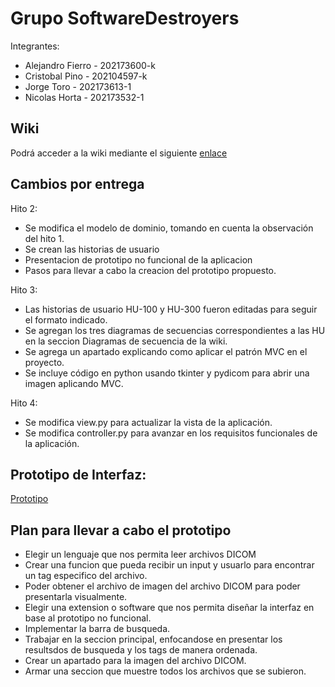 # Grupo SoftwareDestroyers

Integrantes:  
* Alejandro Fierro - 202173600-k  
* Cristobal Pino - 202104597-k  
* Jorge Toro - 202173613-1  
* Nicolas Horta - 202173532-1  
## Wiki
Podrá acceder a la wiki mediante el siguiente [enlace](https://github.com/AlejandroMG/GRP-SoftwateDestroyers-2024-PROYINF/wiki)

## Cambios por entrega
Hito 2:
* Se modifica el modelo de dominio, tomando en cuenta la observación del hito 1.
* Se crean las historias de usuario
* Presentacion de prototipo no funcional de la aplicacion
* Pasos para llevar a cabo la creacion del prototipo propuesto.

Hito 3:
* Las historias de usuario HU-100 y HU-300 fueron editadas para seguir el formato indicado.
* Se agregan los tres diagramas de secuencias correspondientes a las HU en la seccion Diagramas de secuencia de la wiki.
* Se agrega un apartado explicando como aplicar el patrón MVC en el proyecto.
* Se incluye código en python usando tkinter y pydicom para abrir una imagen aplicando MVC.

Hito 4:
* Se modifica view.py para actualizar la vista de la aplicación.
* Se modifica controller.py para avanzar en los requisitos funcionales de la aplicación.

## Prototipo de Interfaz:  
[Prototipo](https://github.com/AlejandroMG/GRP-SoftwateDestroyers-2024-PROYINF/blob/main/Prototipo.pdf)


## Plan para llevar a cabo el prototipo

* Elegir un lenguaje que nos permita leer archivos DICOM
* Crear una funcion que pueda recibir un input y usuarlo para encontrar un tag especifico del archivo.
* Poder obtener el archivo de imagen del archivo DICOM para poder presentarla visualmente.
* Elegir una extension o software que nos permita diseñar la interfaz en base al prototipo no funcional.
* Implementar la barra de busqueda.
* Trabajar en la seccion principal, enfocandose en presentar los resultsdos de busqueda y los tags de manera ordenada.
* Crear un apartado para la imagen del archivo DICOM.
* Armar una seccion que muestre todos los archivos que se subieron.
